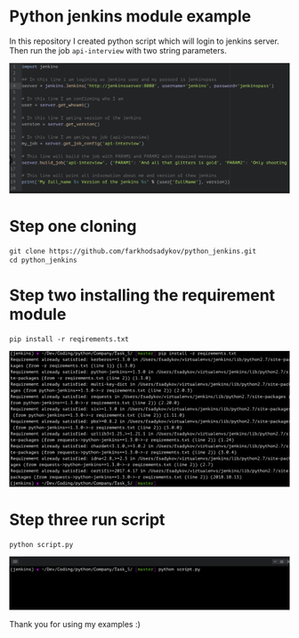 # Python jenkins module example
In this repository I created python script which will login to jenkins server. Then run the job `api-interview` with two string parameters.

![](https://github.com/farkhodsadykov/python_jenkins/blob/master/picture/Screen%20Shot%202018-10-19%20at%205.11.29%20PM.png)

# Step one cloning
```
git clone https://github.com/farkhodsadykov/python_jenkins.git
cd python_jenkins
```


# Step two installing the requirement module
```
pip install -r reqirements.txt
```

![](https://github.com/farkhodsadykov/python_jenkins/blob/master/picture/Screen%20Shot%202018-10-19%20at%205.12.05%20PM.png)
# Step three run script
```
python script.py
```
![](https://github.com/farkhodsadykov/python_jenkins/blob/master/picture/Screen%20Shot%202018-10-19%20at%205.12.38%20PM.png)

Thank you for using my examples :)  
